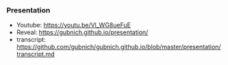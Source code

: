 ### Presentation
 - Youtube: https://youtu.be/Vl_WG8ueFuE
 - Reveal: https://gubnich.github.io/presentation/
 - transcript: https://github.com/gubnich/gubnich.github.io/blob/master/presentation/transcript.md
